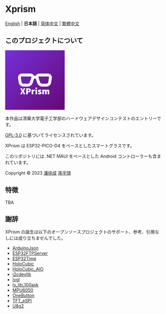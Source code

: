 # Xprism

[English](README.en.md) | **日本語** | [简体中文](README.md) | [繁體中文](README.zh_TW.md)

## このプロジェクトについて

![appicon](.readme/appicon.png)

本作品は清華大学電子工学部のハードウェアデザインコンテストのエントリーです。

[GPL-3.0](https://www.gnu.org/licenses/gpl-3.0.html) に基づいてライセンスされています。

XPrism は ESP32-PICO-D4 をベースとしたスマートグラスです。

このリポジトリには .NET MAUI をベースとした Android コントローラーも含まれています。

Copyright © 2023 [潘徐成](https://github.com/Panxuc) [孫宇琦](https://github.com/always-del)

## 特徴

TBA

## 謝辞

XPrism の誕生は以下のオープンソースプロジェクトのサポート、参考、引用なしには成り立ちませんでした。

- [ArduinoJson](https://github.com/bblanchon/ArduinoJson)
- [ESP32FTPServer](https://github.com/HenrikSte/ESP32FTPServer)
- [ESP32Time](https://github.com/fbiego/ESP32Time)
- [HoloCubic](https://github.com/peng-zhihui/HoloCubic)
- [HoloCubic_AIO](https://github.com/ClimbSnail/HoloCubic_AIO)
- [i2cdevlib](https://github.com/jrowberg/i2cdevlib)
- [lvgl](https://github.com/lvgl/lvgl)
- [lv_lib_100ask](https://github.com/100askTeam/lv_lib_100ask)
- [MPU6050](https://github.com/kriswiner/MPU6050)
- [OneButton](https://github.com/mathertel/OneButton)
- [TFT_eSPI](https://github.com/Bodmer/TFT_eSPI)
- [U8g2](https://github.com/olikraus/u8g2)
